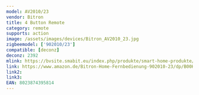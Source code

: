 ```yaml
---
model: AV2010/23
vendor: Bitron
title: 4 Button Remote
category: remote
supports: action
image: /assets/images/devices/Bitron_AV2010_23.jpg
zigbeemodel: ['902010/23']
compatible: [deconz]
deconz: 2392
mlink: https://bvsite.smabit.eu/index.php/produkte/smart-home-produkte/4-tasten-fernbedienung/
link: https://www.amazon.de/Bitron-Home-Fernbedienung-902010-23/dp/B00H3NIVLC
link2: 
link3: 
EAN: 8023874395814
---
```


